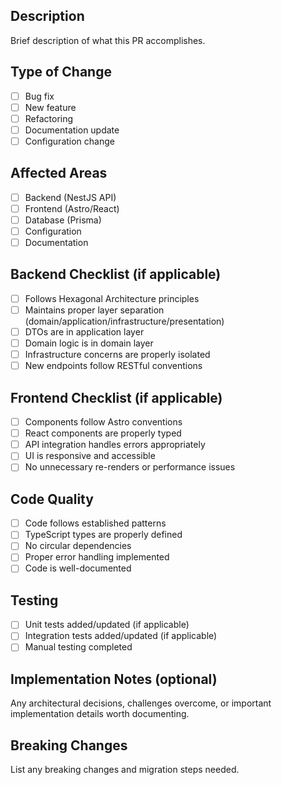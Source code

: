 ## Description

Brief description of what this PR accomplishes.

## Type of Change

- [ ] Bug fix
- [ ] New feature
- [ ] Refactoring
- [ ] Documentation update
- [ ] Configuration change

## Affected Areas

- [ ] Backend (NestJS API)
- [ ] Frontend (Astro/React)
- [ ] Database (Prisma)
- [ ] Configuration
- [ ] Documentation

## Backend Checklist (if applicable)

- [ ] Follows Hexagonal Architecture principles
- [ ] Maintains proper layer separation (domain/application/infrastructure/presentation)
- [ ] DTOs are in application layer
- [ ] Domain logic is in domain layer
- [ ] Infrastructure concerns are properly isolated
- [ ] New endpoints follow RESTful conventions

## Frontend Checklist (if applicable)

- [ ] Components follow Astro conventions
- [ ] React components are properly typed
- [ ] API integration handles errors appropriately
- [ ] UI is responsive and accessible
- [ ] No unnecessary re-renders or performance issues

## Code Quality

- [ ] Code follows established patterns
- [ ] TypeScript types are properly defined
- [ ] No circular dependencies
- [ ] Proper error handling implemented
- [ ] Code is well-documented

## Testing

- [ ] Unit tests added/updated (if applicable)
- [ ] Integration tests added/updated (if applicable)
- [ ] Manual testing completed

## Implementation Notes (optional)

Any architectural decisions, challenges overcome, or important implementation details worth
documenting.

## Breaking Changes

List any breaking changes and migration steps needed.
